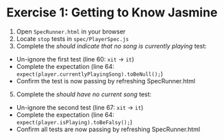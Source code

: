 # Exercise 1: Getting to Know Jasmine

1. Open `SpecRunner.html` in your browser
2. Locate `stop` tests in `spec/PlayerSpec.js`
4. Complete the _should indicate that no song is currently playing_ test:
  - Un-ignore the first test (line 60: `xit` -> `it`)
  - Complete the expectation (line 64: `expect(player.currentlyPlayingSong).toBeNull();`)
  - Confirm the test is now passing by refreshing SpecRunner.html
5. Complete the _should have no current song_ test:
  - Un-ignore the second test (line 67: `xit` -> `it`)
  - Complete the expectation (line 64: `expect(player.isPlaying).toBeFalsy();`)
  - Confirm all tests are now passing by refreshing SpecRunner.html
